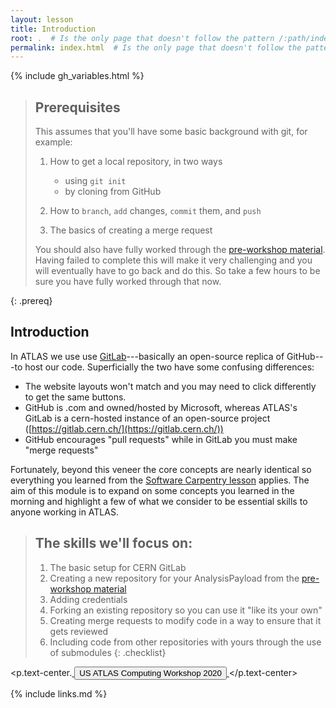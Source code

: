 ```yaml
---
layout: lesson
title: Introduction
root: .  # Is the only page that doesn't follow the pattern /:path/index.html
permalink: index.html  # Is the only page that doesn't follow the pattern /:path/index.html
---
```


{% include gh_variables.html %}

> ## Prerequisites
>
> This assumes that you'll have some basic background with git, for example:
>
> 1. How to get a local repository, in two ways
>     * using `git init`
>     * by cloning from GitHub
>
> 2. How to `branch`, `add` changes, `commit` them, and `push`
> 3. The basics of creating a merge request
>
> You should also have fully worked through the [pre-workshop material](https://adjackp.github.io/pre-workshopMaterial/). Having
> failed to complete this will make it very challenging and you will eventually have to go back and do this.  So take a few hours to
> be sure you have fully worked through that now.
>
{: .prereq}

Introduction
------------

In ATLAS we use use [GitLab](https://about.gitlab.com/)---basically an open-source replica of GitHub---to host our code.
Superficially the two have some confusing differences:

- The website layouts won't match and you may need to click differently to get the same buttons.
- GitHub is .com and owned/hosted by Microsoft, whereas ATLAS's GitLab is a cern-hosted instance of an open-source project ([https://gitlab.cern.ch/](https://gitlab.cern.ch/))
- GitHub encourages "pull requests" while in GitLab you must make "merge requests"

Fortunately, beyond this veneer the core concepts are nearly identical so everything you learned from the [Software Carpentry lesson](http://swcarpentry.github.io/git-novice/) applies.
The aim of this module is to expand on some concepts you learned in the morning and highlight a few of what we consider to
be essential skills to anyone working in ATLAS.

> ## The skills we'll focus on:
>
> 1.  The basic setup for CERN GitLab
> 2.  Creating a new repository for your AnalysisPayload from the [pre-workshop material](https://adjackp.github.io/pre-workshopMaterial/)
> 3.  Adding credentials
> 4.  Forking an existing repository so you can use it "like its your own"
> 5.  Creating merge requests to modify code in a way to ensure that it gets reviewed
> 6.  Including code from other repositories with yours through the use of submodules
{: .checklist}

<p.text-center.<a href="{{https://matthewfeickert.github.io/usatlas-computing-bootcamp-2020/}}">
    <button type="button" class="btn btn-info">US ATLAS Computing Workshop 2020</button>
</a></p.text-center>

{% include links.md %}

